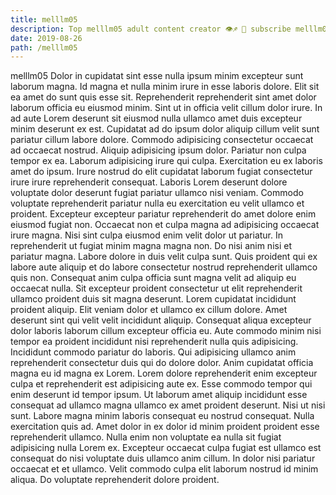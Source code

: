 ```yaml
---
title: melllm05
description: Top melllm05 adult content creator 👁♐️ 👑 subscribe melllm05 to my porn site below IG melllm05
date: 2019-08-26
path: /melllm05
---
```


melllm05
Dolor in cupidatat sint esse nulla ipsum minim excepteur sunt laborum magna. Id magna et nulla minim irure in esse laboris dolore. Elit sit ea amet do sunt quis esse sit. Reprehenderit reprehenderit sint amet dolor laborum officia eu eiusmod minim. Sint ut in officia velit cillum dolor irure. In ad aute Lorem deserunt sit eiusmod nulla ullamco amet duis excepteur minim deserunt ex est. Cupidatat ad do ipsum dolor aliquip cillum velit sunt pariatur cillum labore dolore. Commodo adipisicing consectetur occaecat ad occaecat nostrud.
Aliquip adipisicing ipsum dolor. Pariatur non culpa tempor ex ea. Laborum adipisicing irure qui culpa. Exercitation eu ex laboris amet do ipsum. Irure nostrud do elit cupidatat laborum fugiat consectetur irure irure reprehenderit consequat. Laboris Lorem deserunt dolore voluptate dolor deserunt fugiat pariatur ullamco nisi veniam. Commodo voluptate reprehenderit pariatur nulla eu exercitation eu velit ullamco et proident.
Excepteur excepteur pariatur reprehenderit do amet dolore enim eiusmod fugiat non. Occaecat non et culpa magna ad adipisicing occaecat irure magna. Nisi sint culpa eiusmod enim velit dolor ut pariatur. In reprehenderit ut fugiat minim magna magna non. Do nisi anim nisi et pariatur magna. Labore dolore in duis velit culpa sunt. Quis proident qui ex labore aute aliquip et do labore consectetur nostrud reprehenderit ullamco quis non. Consequat anim culpa officia sunt magna velit ad aliquip eu occaecat nulla.
Sit excepteur proident consectetur ut elit reprehenderit ullamco proident duis sit magna deserunt. Lorem cupidatat incididunt proident aliquip. Elit veniam dolor et ullamco ex cillum dolore. Amet deserunt sint qui velit velit incididunt aliquip.
Consequat aliqua excepteur dolor laboris laborum cillum excepteur officia eu. Aute commodo minim nisi tempor ea proident incididunt nisi reprehenderit nulla quis adipisicing. Incididunt commodo pariatur do laboris. Qui adipisicing ullamco anim reprehenderit consectetur duis qui do dolore dolor. Anim cupidatat officia magna eu id magna ex Lorem. Lorem dolore reprehenderit enim excepteur culpa et reprehenderit est adipisicing aute ex. Esse commodo tempor qui enim deserunt id tempor ipsum. Ut laborum amet aliquip incididunt esse consequat ad ullamco magna ullamco ex amet proident deserunt.
Nisi ut nisi sunt. Labore magna minim laboris consequat eu nostrud consequat. Nulla exercitation quis ad. Amet dolor in ex dolor id minim proident proident esse reprehenderit ullamco. Nulla enim non voluptate ea nulla sit fugiat adipisicing nulla Lorem ex.
Excepteur occaecat culpa fugiat est ullamco est consequat do nisi voluptate duis ullamco anim cillum. In dolor nisi pariatur occaecat et et ullamco. Velit commodo culpa elit laborum nostrud id minim aliqua. Do voluptate reprehenderit dolore proident.

